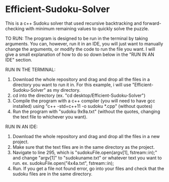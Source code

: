 # Efficient-Sudoku-Solver
This is a c++ Sudoku solver that used recursive backtracking and forward-checking with minimum remaining values to quickly solve the puzzle.



TO RUN:
The program is designed to be run in the terminal by taking arguments. You can, however, run it in an IDE, you will just want to manually change the arguments, or modify the code to run the file you want. I will give a small explanation of how to do so down below in the "RUN IN AN IDE" section.

RUN IN THE TERMINAL:
1. Download the whole repository and drag and drop all the files in a directory you want to run it in. For this example, i will use "Efficient-Sudoku-Solver" as my directory.
2. cd into the directory (ex. "cd desktop/Efficient-Sudoku-Solver")
3. Compile the program with a c++ compiler (you will need to have gcc installed) using "c++ -std=c++11 -o sudoku *.cpp" (without quotes)
4. Run the program with "sudoku 9x9a.txt" (without the quotes, changing the text file to whichever you want).

RUN IN AN IDE:
1. Download the whole repository and drag and drop all the files in a new project.
2. Make sure that the text files are in the same directory as the project.
3. Navigate to line 295, which is "sudokuFile.open(argv[1], fstream::in);" and change "argv[1]" to "sudokuname.txt" or whatever text you want to run. ex. sudokuFile.open("4x4a.txt", fstream::in);
4. Run. If you get a file not found error, go into your files and check that the sudoku files are in the same directory.

